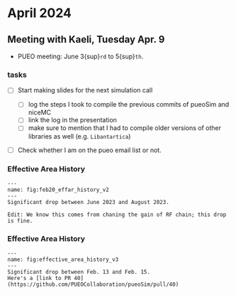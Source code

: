 # April 2024

## Meeting with Kaeli, Tuesday Apr. 9

+ PUEO meeting: June 3{sup}`rd` to 5{sup}`th`.


### tasks
+ [ ] Start making slides for the next simulation call
    + [ ] log the steps I took to compile the previous commits of pueoSim and niceMC 
    + [ ] link the log in the presentation
    + [ ] make sure to mention that I had to compile older versions of other
      libraries as well (e.g. `Libantartica`)
+ [ ] Check whether I am on the pueo email list or not.


### Effective Area History
```{figure} ./img/Effective_area_history_v2.jpg
---
name: fig:feb20_effar_history_v2
---
Significant drop between June 2023 and August 2023.

Edit: We know this comes from chaning the gain of RF chain; this drop is fine.
```


### Effective Area History
```{figure} ./img/effective_area_history_v3.png
---
name: fig:effective_area_history_v3
---
Significant drop between Feb. 13 and Feb. 15.
Here's a [link to PR 40](https://github.com/PUEOCollaboration/pueoSim/pull/40)
```
